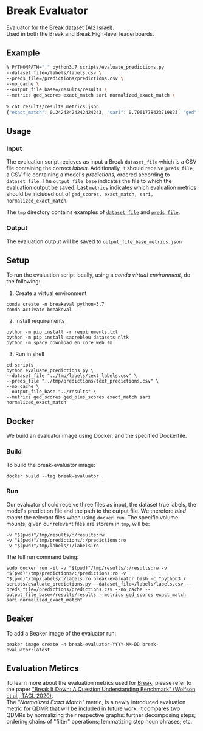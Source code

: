 # Break Evaluator
Evaluator for the [Break](https://github.com/allenai/Break) dataset (AI2 Israel).  
Used in both the Break and Break High-level leaderboards.

## Example
```bash
% PYTHONPATH="." python3.7 scripts/evaluate_predictions.py 
--dataset_file=/labels/labels.csv \
--preds_file=/predictions/predictions.csv \
--no_cache \
--output_file_base=/results/results \
--metrics ged_scores exact_match sari normalized_exact_match \
				
% cat results/results_metrics.json
{"exact_match": 0.24242424242424243, "sari": 0.7061778423719823, "ged": 0.4089606835211786, "normalized_exact_match": 0.32323232323232326}
```

## Usage

### Input
The evaluation script recieves as input a Break `dataset_file` which is a CSV file containing the correct *labels*. Additionally, it should receive `preds_file`, a CSV file containing a model's *predictions*, ordered according to `dataset_file`. The `output_file_base` indicates the file to which the evaluation output be saved. Last `metrics` indicates which evaluation metrics should be included out of `ged_scores, exact_match, sari, normalized_exact_match`.

The `tmp` directory contains examples of [`dataset_file`](https://github.com/allenai/break-evaluator/blob/master/tmp/labels/labels.csv) and [`preds_file`](https://github.com/allenai/break-evaluator/blob/master/tmp/predictions/predictions.csv).

### Output
The evaluation output will be saved to `output_file_base_metrics.json`


## Setup
To run the evaluation script locally, using a *conda virtual environment*, do the following:

1. Create a virtual environment
```
conda create -n breakeval python=3.7
conda activate breakeval
```

2. Install requirements
```
python -m pip install -r requirements.txt 
python -m pip install sacrebleu datasets nltk
python -m spacy download en_core_web_sm
```

3. Run in shell
```
cd scripts
python evaluate_predictions.py \
--dataset_file "../tmp/labels/text_labels.csv" \
--preds_file "../tmp/predictions/text_predictions.csv" \
--no_cache \
--output_file_base "../results" \
--metrics ged_scores ged_plus_scores exact_match sari normalized_exact_match 
```


## Docker
We build an evaluator image using Docker, and the specified Dockerfile.

### Build
To build the break-evaluator image:
```
docker build --tag break-evaluator .
```

### Run
Our evaluator should receive three files as input, the dataset true labels, the model's prediction file and the path to the output file. We therefore *bind mount* the relevant files when using `docker run`. 
The specific volume mounts, given our relevant files are storem in `tmp`, will be:
```
-v "$(pwd)"/tmp/results/:/results:rw
-v "$(pwd)"/tmp/predictions/:/predictions:ro
-v "$(pwd)"/tmp/labels/:/labels:ro
```

The full run command being:
```
sudo docker run -it -v "$(pwd)"/tmp/results/:/results:rw -v "$(pwd)"/tmp/predictions/:/predictions:ro -v "$(pwd)"/tmp/labels/:/labels:ro break-evaluator bash -c "python3.7 scripts/evaluate_predictions.py --dataset_file=/labels/labels.csv --preds_file=/predictions/predictions.csv --no_cache --output_file_base=/results/results --metrics ged_scores exact_match sari normalized_exact_match"
```


## Beaker
To add a Beaker image of the evaluator run:
```
beaker image create -n break-evaluator-YYYY-MM-DD break-evaluator:latest
```



## Evaluation Metircs
To learn more about the evaluation metrics used for [Break](https://allenai.github.io/Break/), please refer to the paper ["Break It Down: A Question Understanding Benchmark" (Wolfson et al., TACL 2020)](https://arxiv.org/abs/2001.11770).  
The *"Normalized Exact Match"* metric, is a newly introduced evaluation metric for QDMR that will be included in future work. It compares two QDMRs by normalizing their respective graphs: further decomposing steps; ordering chains of "filter" operations; lemmatizing step noun phrases; etc. 